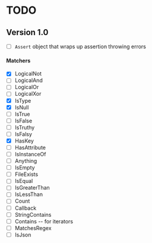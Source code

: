 # TODO

## Version 1.0

- [ ] `Assert` object that wraps up assertion throwing errors

#### Matchers

- [x] LogicalNot
- [ ] LogicalAnd
- [ ] LogicalOr
- [ ] LogicalXor
- [x] IsType
- [x] IsNull
- [ ] IsTrue
- [ ] IsFalse
- [ ] IsTruthy
- [ ] IsFalsy
- [x] HasKey
- [ ] HasAttribute
- [ ] IsInstanceOf
- [ ] Anything
- [ ] IsEmpty
- [ ] FileExists
- [ ] IsEqual
- [ ] IsGreaterThan
- [ ] IsLessThan
- [ ] Count
- [ ] Callback
- [ ] StringContains
- [ ] Contains -- for iterators
- [ ] MatchesRegex
- [ ] IsJson
